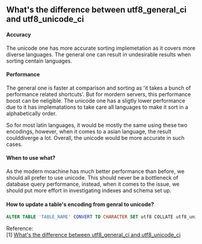 ## What's the difference between utf8_general_ci and utf8_unicode_ci


#### Accuracy
The unicode one has more accurate sorting implemetation as it covers more diverse languages. The general one can result in undesirable results when sorting centain languages.

#### Performance
The general one is faster at comparison and sorting as 'it takes a bunch of performance related shortcuts'. But for mordern servers, this performance boost can be neligible. The unicode one has a sligtly lower performance due to it has implematations to take care all languages to make it sort in a alphabetically order.

So for most latin languages, it would be mostly the same using these two encodings, however, when it comes to a asian language, the result coulddiverge a lot. Overall, the unicode would be more accurate in such cases.

#### When to use what?
As the modern moachine has much better performance than before, we should all prefer to use unicode. This should never be a bottleneck of database query performance, instead, when it comes to the issue, we should put more effort in investigating indexes and schema set up.

#### How to update a table's encoding from genral to unicode?
```SQL
ALTER TABLE 'TABLE_NAME' CONVERT TO CHARACTER SET utf8 COLLATE utf8_unicode_ci;
```

Reference:  
[1] [What's the difference between utf8_general_ci and utf8_unicode_ci](http://stackoverflow.com/questions/766809/whats-the-difference-between-utf8-general-ci-and-utf8-unicode-ci)